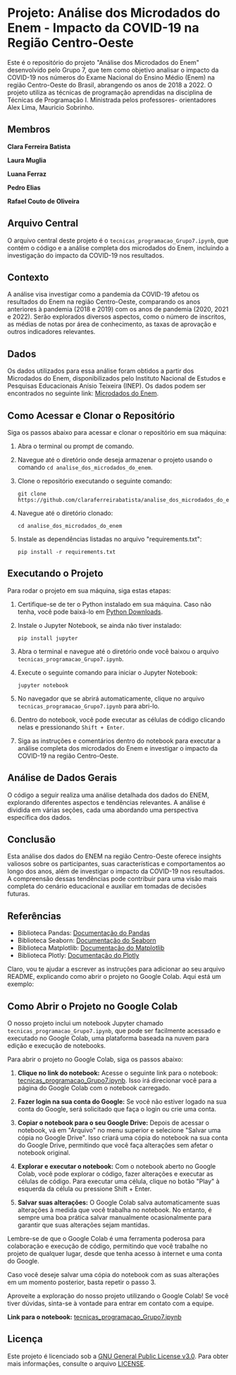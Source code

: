 # Projeto: Análise dos Microdados do Enem - Impacto da COVID-19 na Região Centro-Oeste

Este é o repositório do projeto "Análise dos Microdados do Enem" desenvolvido pelo Grupo 7, que tem como objetivo analisar o impacto da COVID-19 nos números do Exame Nacional do Ensino Médio (Enem) na região Centro-Oeste do Brasil, abrangendo os anos de 2018 a 2022. O projeto utiliza as técnicas de programação aprendidas na disciplina de Técnicas de Programação I. Ministrada pelos professores- orientadores Alex Lima, Mauricio Sobrinho.

## Membros
**Clara Ferreira Batista**

**Laura Muglia**

**Luana Ferraz**

**Pedro Elias**

**Rafael Couto de Oliveira**

## Arquivo Central

O arquivo central deste projeto é o `tecnicas_programacao_Grupo7.ipynb`, que contém o código e a análise completa dos microdados do Enem, incluindo a investigação do impacto da COVID-19 nos resultados.

## Contexto

A análise visa investigar como a pandemia da COVID-19 afetou os resultados do Enem na região Centro-Oeste, comparando os anos anteriores à pandemia (2018 e 2019) com os anos de pandemia (2020, 2021 e 2022). Serão explorados diversos aspectos, como o número de inscritos, as médias de notas por área de conhecimento, as taxas de aprovação e outros indicadores relevantes.

## Dados

Os dados utilizados para essa análise foram obtidos a partir dos Microdados do Enem, disponibilizados pelo Instituto Nacional de Estudos e Pesquisas Educacionais Anísio Teixeira (INEP). Os dados podem ser encontrados no seguinte link: [Microdados do Enem](https://www.gov.br/inep/pt-br/acesso-a-informacao/dados-abertos/microdados/enem).

## Como Acessar e Clonar o Repositório

Siga os passos abaixo para acessar e clonar o repositório em sua máquina:

1. Abra o terminal ou prompt de comando.

2. Navegue até o diretório onde deseja armazenar o projeto usando o comando `cd analise_dos_microdados_do_enem`.

3. Clone o repositório executando o seguinte comando:
   ```
   git clone https://github.com/claraferreirabatista/analise_dos_microdados_do_enem.git
   ```

4. Navegue até o diretório clonado:
   ```
   cd analise_dos_microdados_do_enem
   ```

5. Instale as dependências listadas no arquivo "requirements.txt":
   ```
   pip install -r requirements.txt
   ```

## Executando o Projeto

Para rodar o projeto em sua máquina, siga estas etapas:

1. Certifique-se de ter o Python instalado em sua máquina. Caso não tenha, você pode baixá-lo em [Python Downloads](https://www.python.org/downloads/).

2. Instale o Jupyter Notebook, se ainda não tiver instalado:
   ```
   pip install jupyter
   ```

3. Abra o terminal e navegue até o diretório onde você baixou o arquivo `tecnicas_programacao_Grupo7.ipynb`.

4. Execute o seguinte comando para iniciar o Jupyter Notebook:
   ```
   jupyter notebook
   ```

5. No navegador que se abrirá automaticamente, clique no arquivo `tecnicas_programacao_Grupo7.ipynb` para abri-lo.

6. Dentro do notebook, você pode executar as células de código clicando nelas e pressionando `Shift + Enter`.

7. Siga as instruções e comentários dentro do notebook para executar a análise completa dos microdados do Enem e investigar o impacto da COVID-19 na região Centro-Oeste.

## Análise de Dados Gerais

O código a seguir realiza uma análise detalhada dos dados do ENEM, explorando diferentes aspectos e tendências relevantes. A análise é dividida em várias seções, cada uma abordando uma perspectiva específica dos dados.

## Conclusão

Esta análise dos dados do ENEM na região Centro-Oeste oferece insights valiosos sobre os participantes, suas características e comportamentos ao longo dos anos, além de investigar o impacto da COVID-19 nos resultados. A compreensão dessas tendências pode contribuir para uma visão mais completa do cenário educacional e auxiliar em tomadas de decisões futuras.

## Referências

- Biblioteca Pandas: [Documentação do Pandas](https://pandas.pydata.org/docs/)
- Biblioteca Seaborn: [Documentação do Seaborn](https://seaborn.pydata.org/documentation.html)
- Biblioteca Matplotlib: [Documentação do Matplotlib](https://matplotlib.org/stable/contents.html)
- Biblioteca Plotly: [Documentação do Plotly](https://plotly.com/python/)

Claro, vou te ajudar a escrever as instruções para adicionar ao seu arquivo README, explicando como abrir o projeto no Google Colab. Aqui está um exemplo:

## Como Abrir o Projeto no Google Colab

O nosso projeto inclui um notebook Jupyter chamado `tecnicas_programacao_Grupo7.ipynb`, que pode ser facilmente acessado e executado no Google Colab, uma plataforma baseada na nuvem para edição e execução de notebooks.

Para abrir o projeto no Google Colab, siga os passos abaixo:

1. **Clique no link do notebook:** Acesse o seguinte link para o notebook: [tecnicas_programacao_Grupo7.ipynb](https://colab.research.google.com/drive/1Dvoo4R0OyZW1Uye7wTNjK2uOncb6EixH?usp=sharing). Isso irá direcionar você para a página do Google Colab com o notebook carregado.

2. **Fazer login na sua conta do Google:** Se você não estiver logado na sua conta do Google, será solicitado que faça o login ou crie uma conta.

3. **Copiar o notebook para o seu Google Drive:** Depois de acessar o notebook, vá em "Arquivo" no menu superior e selecione "Salvar uma cópia no Google Drive". Isso criará uma cópia do notebook na sua conta do Google Drive, permitindo que você faça alterações sem afetar o notebook original.

4. **Explorar e executar o notebook:** Com o notebook aberto no Google Colab, você pode explorar o código, fazer alterações e executar as células de código. Para executar uma célula, clique no botão "Play" à esquerda da célula ou pressione Shift + Enter.

5. **Salvar suas alterações:** O Google Colab salva automaticamente suas alterações à medida que você trabalha no notebook. No entanto, é sempre uma boa prática salvar manualmente ocasionalmente para garantir que suas alterações sejam mantidas.

Lembre-se de que o Google Colab é uma ferramenta poderosa para colaboração e execução de código, permitindo que você trabalhe no projeto de qualquer lugar, desde que tenha acesso à internet e uma conta do Google.

Caso você deseje salvar uma cópia do notebook com as suas alterações em um momento posterior, basta repetir o passo 3.

Aproveite a exploração do nosso projeto utilizando o Google Colab! Se você tiver dúvidas, sinta-se à vontade para entrar em contato com a equipe.

**Link para o notebook:** [tecnicas_programacao_Grupo7.ipynb](https://colab.research.google.com/drive/1Dvoo4R0OyZW1Uye7wTNjK2uOncb6EixH?usp=sharing)


## Licença

Este projeto é licenciado sob a [GNU General Public License v3.0](https://www.gnu.org/licenses/gpl-3.0.en.html). Para obter mais informações, consulte o arquivo [LICENSE](LICENSE).